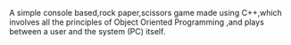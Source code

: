 A simple console based,rock paper,scissors game made using C++,which involves all the principles of Object Oriented Programming ,and plays between a user and the system (PC) itself.
